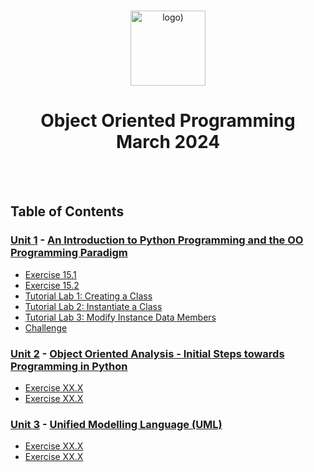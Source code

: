 <br>

<p align="center">
<img src="[https://online.essex.ac.uk/wp-content/uploads/2016/06/Essex-Logo-Black.png](https://www.romstorprojects.co.uk/wp-content/uploads/university-of-essex-logo.png?x73654" alt="logo)" height="120"/>
</p>

<h1 align="center">
Object Oriented Programming<br>March 2024
</h1>
<br>
<br>

## Table of Contents
### [Unit 1](/Unit01/) - [An Introduction to Python Programming and the OO Programming Paradigm](https://www.my-course.co.uk/course/view.php?id=11400&section=8)
- [Exercise 15.1](/Unit01/Indoor%20Voice)
- [Exercise 15.2](/Unit01/Playback%20Speed)
- [Tutorial Lab 1: Creating a Class](/Unit01/Making%20Faces)
- [Tutorial Lab 2: Instantiate a Class](/Unit01/Making%20Faces)
- [Tutorial Lab 3: Modify Instance Data Members](/Unit01/Making%20Faces)
- [Challenge](/Unit01/Making%20Faces)

### [Unit 2](/Unit02/) - [Object Oriented Analysis - Initial Steps towards Programming in Python](https://www.my-course.co.uk/course/view.php?id=11400&section=9)
- [Exercise XX.X](/Unit02/Indoor%20Voice)
- [Exercise XX.X](/Unit02/Playback%20Speed)

### [Unit 3](/Unit03/) - [Unified Modelling Language (UML)](https://www.my-course.co.uk/course/view.php?id=11400&section=10)
- [Exercise XX.X](/Unit03/Indoor%20Voice)
- [Exercise XX.X](/Unit03/Playback%20Speed)

